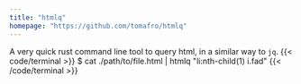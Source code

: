 ```yaml
---
title: "htmlq"
homepage: "https://github.com/tomafro/htmlq"
---
```

A very quick rust command line tool to query html, in a similar way to `jq`.
{{< code/terminal >}}
$ cat ./path/to/file.html | htmlq "li:nth-child(1) i.fad"
<i class="fad fa-tv-retro"></i>
{{< /code/terminal >}}
